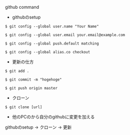 github command

- githubのsetup

`$ git config --global user.name "Your Name"`

`$ git config --global user.email your.email@example.com`

`$ git config --global push.default matching`

`$ git config --global alias.co checkout`

- 更新の仕方

`$ git add .`

`$ git commit -m "hogehoge"`

`$ git push origin master`

- クローン

`$ git clone [url]`

- 他のPCのから自分のgithubに変更を加える

githubのsetup -> クローン -> 更新
